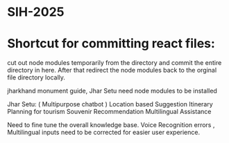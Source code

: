# SIH-2025
# Shortcut for committing react files: 
cut out node modules temporarily from the directory and commit the entire directory in here. After that redirect the node modules back to the orginal file directory locally. 


jharkhand monument guide, Jhar Setu need node modules to be installed

Jhar Setu: ( Multipurpose chatbot )
Location based Suggestion
Itinerary Planning for tourism
Souvenir Recommendation
Multilingual Assistance 


Need to fine tune the overall knowledge base. Voice Recognition errors , Multilingual inputs need to be corrected for easier user experience. 
